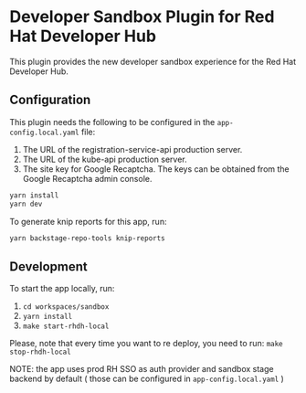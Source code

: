 # Developer Sandbox Plugin for Red Hat Developer Hub

This plugin provides the new developer sandbox experience for the Red Hat Developer Hub.

## Configuration

This plugin needs the following to be configured in the `app-config.local.yaml` file:

1. The URL of the registration-service-api production server.
2. The URL of the kube-api production server.
3. The site key for Google Recaptcha. The keys can be obtained from the Google Recaptcha admin console.

```sh
yarn install
yarn dev
```

To generate knip reports for this app, run:

```sh
yarn backstage-repo-tools knip-reports
```

## Development

To start the app locally, run:

1. `cd workspaces/sandbox`
2. `yarn install`
3. `make start-rhdh-local`

Please, note that every time you want to re deploy, you need to run:
`make stop-rhdh-local`

NOTE: the app uses prod RH SSO as auth provider and sandbox stage backend by default
( those can be configured in `app-config.local.yaml` )
